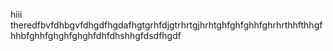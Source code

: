 hiii theredfbvfdhbgvfdhgdfhgdafhgtgrhfdjgtrhrtgjhrhtghfghfghhfghrhrthhfthhgfhhbfghhfghghfghghfdhfdhshhgfdsdfhgdf
